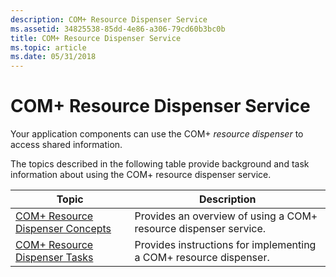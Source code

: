 ```yaml
---
description: COM+ Resource Dispenser Service
ms.assetid: 34825538-85dd-4e86-a306-79cd60b3bc0b
title: COM+ Resource Dispenser Service
ms.topic: article
ms.date: 05/31/2018
---
```


# COM+ Resource Dispenser Service

Your application components can use the COM+ *resource dispenser* to access shared information.

The topics described in the following table provide background and task information about using the COM+ resource dispenser service.



| Topic                                                                               | Description                                                                  |
|-------------------------------------------------------------------------------------|------------------------------------------------------------------------------|
| [COM+ Resource Dispenser Concepts](com--resource-dispenser-concepts.md)<br/> | Provides an overview of using a COM+ resource dispenser service.<br/>  |
| [COM+ Resource Dispenser Tasks](com--resource-dispenser-tasks.md)<br/>       | Provides instructions for implementing a COM+ resource dispenser.<br/> |



 

 

 




